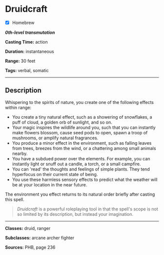 # Druidcraft

- [x] Homebrew

***0th-level transmutation***

**Casting Time:** action

**Duration:** instantaneous

**Range:** 30 feet

**Tags:** verbal, somatic

---

## Description
Whispering to the spirits of nature, you create one of the following effects within range:
- You create a tiny natural effect, such as a showering of snowflakes, a puff of cloud, a golden orb of sunlight, and so on.
- Your magic inspires the wildlife around you, such that you can instantly make flowers blossom, cause seed pods to open, spawn a troop of mushrooms, or amplify natural fragrances.
- You produce a minor effect in the environment, such as falling leaves from trees, breezes from the wind, or a chattering among small animals nearby.
- You have a subdued power over the elements.
For example, you can instantly light or snuff out a candle, a torch, or a small campfire.
- You can 'read' the thoughts and feelings of simple plants.
They tend hyperfocus on their current state of being.
- You use these harmless sensory effects to predict what the weather will be at your location in the near future.

The environment you effect returns to its natural order briefly after casting this spell.

> *Druidcraft* is a powerful roleplaying tool in that the spell's scope is not so limited by its description, but instead your imagination.

---

**Classes:** druid, ranger

**Subclasses:** arcane archer fighter

**Sources:** PHB, page 236

<!-- QA pass needed -->
